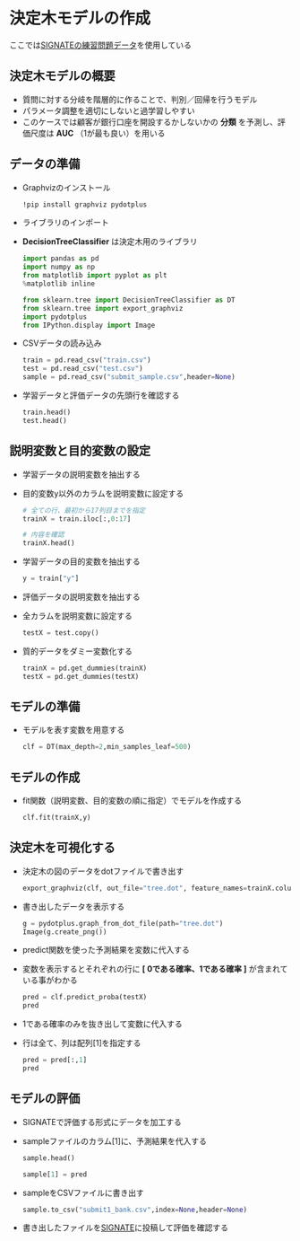 # 決定木モデルの作成

ここでは[SIGNATEの練習問題データ](https://signate.jp/competitions/1/data)を使用している

## 決定木モデルの概要
* 質問に対する分岐を階層的に作ることで、判別／回帰を行うモデル
* パラメータ調整を適切にしないと過学習しやすい
* このケースでは顧客が銀行口座を開設するかしないかの __分類__ を予測し、評価尺度は __AUC__ （1が最も良い）を用いる


## データの準備
* Graphvizのインストール
  ```bash
  !pip install graphviz pydotplus
  ```

* ライブラリのインポート
* __DecisionTreeClassifier__ は決定木用のライブラリ
  ```python
  import pandas as pd
  import numpy as np
  from matplotlib import pyplot as plt
  %matplotlib inline

  from sklearn.tree import DecisionTreeClassifier as DT
  from sklearn.tree import export_graphviz
  import pydotplus
  from IPython.display import Image
  ```

* CSVデータの読み込み
  ```python
  train = pd.read_csv("train.csv")
  test = pd.read_csv("test.csv")
  sample = pd.read_csv("submit_sample.csv",header=None)
  ```

* 学習データと評価データの先頭行を確認する
  ```python
  train.head()
  test.head()
  ```

## 説明変数と目的変数の設定
* 学習データの説明変数を抽出する
* 目的変数y以外のカラムを説明変数に設定する
  ```python
  # 全ての行、最初から17列目までを指定
  trainX = train.iloc[:,0:17]

  # 内容を確認
  trainX.head()
  ```

* 学習データの目的変数を抽出する
  ```python
  y = train["y"]
  ```

* 評価データの説明変数を抽出する
* 全カラムを説明変数に設定する
  ```python
  testX = test.copy()
  ```

* 質的データをダミー変数化する
  ```python
  trainX = pd.get_dummies(trainX)
  testX = pd.get_dummies(testX)
  ```

## モデルの準備
* モデルを表す変数を用意する
  ```python
  clf = DT(max_depth=2,min_samples_leaf=500)
  ```

## モデルの作成
* fit関数（説明変数、目的変数の順に指定）でモデルを作成する
  ```python
  clf.fit(trainX,y)
  ```

## 決定木を可視化する
* 決定木の図のデータをdotファイルで書き出す
  ```python
  export_graphviz(clf, out_file="tree.dot", feature_names=trainX.columns, class_names=["0","1"], filled=True, rounded=True)
  ```

* 書き出したデータを表示する
  ```python
  g = pydotplus.graph_from_dot_file(path="tree.dot")
  Image(g.create_png())
  ```

* predict関数を使った予測結果を変数に代入する
* 変数を表示するとそれぞれの行に __[ 0である確率、1である確率 ]__ が含まれている事がわかる
  ```python
  pred = clf.predict_proba(testX)
  pred
  ```

* 1である確率のみを抜き出して変数に代入する
* 行は全て、列は配列[1]を指定する
  ```python
  pred = pred[:,1]
  pred
  ```

## モデルの評価
* SIGNATEで評価する形式にデータを加工する
* sampleファイルのカラム[1]に、予測結果を代入する
  ```python
  sample.head()

  sample[1] = pred
  ```

* sampleをCSVファイルに書き出す
  ```python
  sample.to_csv("submit1_bank.csv",index=None,header=None)
  ```

* 書き出したファイルを[SIGNATE](https://signate.jp/competitions/24/data)に投稿して評価を確認する
